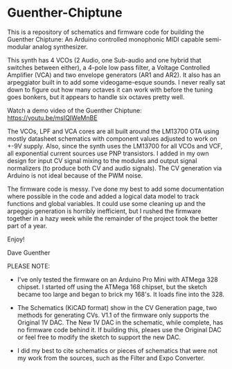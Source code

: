 # Guenther-Chiptune

This is a repository of schematics and firmware code for building the Guenther Chiptune: An Arduino controlled monophonic MIDI capable semi-modular analog synthesizer.

This synth has 4 VCOs (2 Audio, one Sub-audio and one hybrid that switches between either), a 4-pole low pass filter, a Voltage Controlled Amplifier (VCA) and two envelope generators (AR1 and AR2).  It also has an arpeggiator built in to add some videogame-esque sounds.  I never really sat down to figure out how many octaves it can work with before the tuning goes bonkers, but it appears to handle six octaves pretty well.

Watch a demo video of the Guenther Chiptune: https://youtu.be/msIQIWeMnBE

The VCOs, LPF and VCA cores are all built around the LM13700 OTA using mostly datasheet schematics with component values adjusted to work on +-9V supply.  Also, since the synth uses the LM13700 for all VCOs and VCF, all exponential current sources use PNP transistors.  I added in my own design for input CV signal mixing to the modules and output signal normalizers (to produce both CV and audio signals).  The CV generation via Arduino is not ideal because of the PWM noise.

The firmware code is messy.  I've done my best to add some documentation where possible in the code and added a logical data model to track functions and global variables.  It could use some cleaning up and the arpeggio generation is horribly inefficient, but I rushed the firmware together in a hazy week while the remainder of the project took the better part of a year.

Enjoy!

Dave Guenther

PLEASE NOTE: 

- I've only tested the firmware on an Arduino Pro Mini with ATMega 328 chipset.  I started off using the ATMega 168 chipset, but the sketch became too large and began to brick my 168's.  It loads fine into the 328.

- The Schematics (KiCAD format) show in the CV Generation page, two methods for generating CVs.  V1.1 of the firmware only supports the Original 1V DAC.  The New 1V DAC in the schematic, while complete, has no firmware code behind it.  If building this, pleaes use the Original DAC or feel free to modify the sketch to support the new DAC.

- I did my best to cite schematics or pieces of schematics that were not my work from the sources, such as the Filter and Expo Converter.


